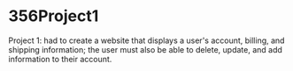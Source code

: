 # 356Project1
Project 1: had to create a website that displays a user's account, billing, and shipping information; the user must also be able to delete, update, and add information to their account.
